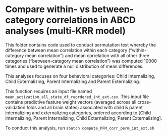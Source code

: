 # Compare within- vs between-category correlations in ABCD analyses (multi-KRR model)

This folder contains code used to conduct permutation test whereby the difference between mean correlation within each category (“within-category mean correlation”) and mean correlation with all other three categories (“between-category mean correlation”) was computed 10000 times and used to generate a null distribution of mean differences. 

This analyses focuses on four behavioral categories: Child Internalizing, Child Externalizing, Parent Internalizing and Parent Externalizing.

This function requires an input file named `mean_activation_all_state_df_reordered_int_ext.csv`. This input file contains predictive feature weight vectors (averaged across all cross-validation folds and all brain states) associated with child & parent internalizing and externalizing categories, ordered according to [Child Internalizing, Parent Internalizing, Child Externalizing, Parent Externalizing]. 

To conduct this analysis, run `sbatch compute_PFM_corr_perm_int_ext.sh`
